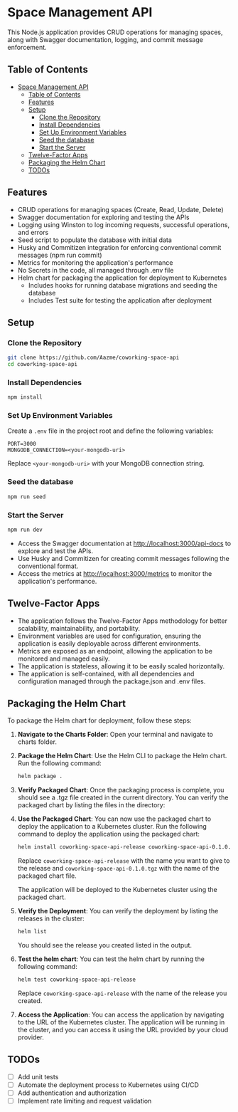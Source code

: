 <a name='space-management-api'></a>
# Space Management API 

This Node.js application provides CRUD operations for managing spaces, along with Swagger documentation, logging, and commit message enforcement.

<a name='table-of-contents'></a>
## Table of Contents
- [Space Management API](#space-management-api)
  - [Table of Contents](#table-of-contents)
  - [Features](#features)
  - [Setup](#setup)
    - [Clone the Repository](#clone-the-repository)
    - [Install Dependencies](#install-dependencies)
    - [Set Up Environment Variables](#set-up-environment-variables)
    - [Seed the database](#seed-the-database)
    - [Start the Server](#start-the-server)
  - [Twelve-Factor Apps](#twelve-factor-apps)
  - [Packaging the Helm Chart](#packaging-the-helm-chart)
  - [TODOs](#todos)


<a name='features'></a>
## Features


- CRUD operations for managing spaces (Create, Read, Update, Delete)
- Swagger documentation for exploring and testing the APIs
- Logging using Winston to log incoming requests, successful operations, and errors
- Seed script to populate the database with initial data
- Husky and Commitizen integration for enforcing conventional commit messages (npm run commit)
- Metrics for monitoring the application's performance
- No Secrets in the code, all managed through .env file
- Helm chart for packaging the application for deployment to Kubernetes
  - Includes hooks for running database migrations and seeding the database
  - Includes Test suite for testing the application after deployment

<a name='setup'></a>
## Setup

<a name='clone-the-repository'></a>
### Clone the Repository

```bash
git clone https://github.com/Aazme/coworking-space-api
cd coworking-space-api
```
<a name='install-dependencies'></a>
### Install Dependencies

```bash
npm install
```
<a name='set-up-environment-variables'></a>
### Set Up Environment Variables

Create a `.env` file in the project root and define the following variables:

```dotenv
PORT=3000
MONGODB_CONNECTION=<your-mongodb-uri>
```

Replace `<your-mongodb-uri>` with your MongoDB connection string.

<a name='seed-the-database'></a>
### Seed the database
  
  ```bash
  npm run seed
  ```
  
<a name='start-the-server'></a>
### Start the Server

```bash
npm run dev
```

- Access the Swagger documentation at [http://localhost:3000/api-docs](http://localhost:3000/api-docs) to explore and test the APIs.
- Use Husky and Commitizen for creating commit messages following the conventional format.
- Access the metrics at [http://localhost:3000/metrics](http://localhost:3000/metrics) to monitor the application's performance.

<a name='twelve-factor-apps'></a>
## Twelve-Factor Apps


- The application follows the Twelve-Factor Apps methodology for better scalability, maintainability, and portability.
- Environment variables are used for configuration, ensuring the application is easily deployable across different environments.
- Metrics are exposed as an endpoint, allowing the application to be monitored and managed easily.
- The application is stateless, allowing it to be easily scaled horizontally.
- The application is self-contained, with all dependencies and configuration managed through the package.json and .env files.

<a name='packaging-helm-chart'></a>
## Packaging the Helm Chart

To package the Helm chart for deployment, follow these steps:

1. **Navigate to the Charts Folder**: Open your terminal and navigate to charts folder.


2. **Package the Helm Chart**: Use the Helm CLI to package the Helm chart. Run the following command:
   ```bash
   helm package .
     ```
3. **Verify Packaged Chart**: Once the packaging process is complete, you should see a .tgz file created in the current directory. You can verify the packaged chart by listing the files in the directory:
4. **Use the Packaged Chart**: You can now use the packaged chart to deploy the application to a Kubernetes cluster. Run the following command to deploy the application using the packaged chart:
   ```bash
   helm install coworking-space-api-release coworking-space-api-0.1.0.tgz
   ```
   Replace `coworking-space-api-release` with the name you want to give to the release and `coworking-space-api-0.1.0.tgz` with the name of the packaged chart file.

   The application will be deployed to the Kubernetes cluster using the packaged chart.
5. **Verify the Deployment**: You can verify the deployment by listing the releases in the cluster:
   ```bash
   helm list
   ```
   You should see the release you created listed in the output.

6. **Test the helm chart**: You can test the helm chart by running the following command:
   ```bash
   helm test coworking-space-api-release
   ```
   Replace `coworking-space-api-release` with the name of the release you created.

7. **Access the Application**: You can access the application by navigating to the URL of the Kubernetes cluster. The application will be running in the cluster, and you can access it using the URL provided by your cloud provider.

<a name='todos'></a>
## TODOs
- [ ] Add unit tests
- [ ] Automate the deployment process to Kubernetes using CI/CD
- [ ] Add authentication and authorization
- [ ] Implement rate limiting and request validation

